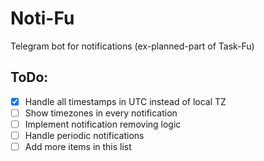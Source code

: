 # Noti-Fu
Telegram bot for notifications (ex-planned-part of Task-Fu)

## ToDo:
- [x] Handle all timestamps in UTC instead of local TZ
- [ ] Show timezones in every notification
- [ ] Implement notification removing logic
- [ ] Handle periodic notifications
- [ ] Add more items in this list